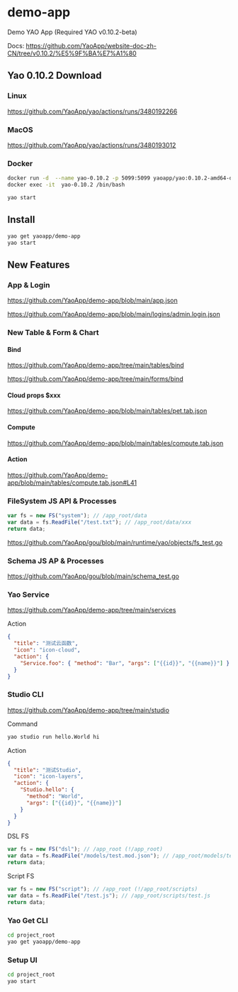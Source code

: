 # demo-app

Demo YAO App (Required YAO v0.10.2-beta)

Docs: https://github.com/YaoApp/website-doc-zh-CN/tree/v0.10.2/%E5%9F%BA%E7%A1%80

## Yao 0.10.2 Download

### Linux

https://github.com/YaoApp/yao/actions/runs/3480192266

### MacOS

https://github.com/YaoApp/yao/actions/runs/3480193012

### Docker

```bash
docker run -d  --name yao-0.10.2 -p 5099:5099 yaoapp/yao:0.10.2-amd64-dev
docker exec -it  yao-0.10.2 /bin/bash
```

```bash
yao start
```

## Install

```bash
yao get yaoapp/demo-app
yao start
```

## New Features

### App & Login

https://github.com/YaoApp/demo-app/blob/main/app.json

https://github.com/YaoApp/demo-app/blob/main/logins/admin.login.json

### New Table & Form & Chart

#### Bind

https://github.com/YaoApp/demo-app/tree/main/tables/bind

https://github.com/YaoApp/demo-app/tree/main/forms/bind

#### Cloud props $xxx

https://github.com/YaoApp/demo-app/blob/main/tables/pet.tab.json

#### Compute

https://github.com/YaoApp/demo-app/blob/main/tables/compute.tab.json

#### Action

https://github.com/YaoApp/demo-app/blob/main/tables/compute.tab.json#L41

### FileSystem JS API & Processes

```javascript
var fs = new FS("system"); // /app_root/data
var data = fs.ReadFile("/test.txt"); // /app_root/data/xxx
return data;
```

https://github.com/YaoApp/gou/blob/main/runtime/yao/objects/fs_test.go

### Schema JS AP & Processes

https://github.com/YaoApp/gou/blob/main/schema_test.go

### Yao Service

https://github.com/YaoApp/demo-app/tree/main/services

Action

```json
{
  "title": "测试云函数",
  "icon": "icon-cloud",
  "action": {
    "Service.foo": { "method": "Bar", "args": ["{{id}}", "{{name}}"] }
  }
}
```

### Studio CLI

https://github.com/YaoApp/demo-app/tree/main/studio

Command

```bash
yao studio run hello.World hi
```

Action

```json
{
  "title": "测试Studio",
  "icon": "icon-layers",
  "action": {
    "Studio.hello": {
      "method": "World",
      "args": ["{{id}}", "{{name}}"]
    }
  }
}
```

DSL FS

```javascript
var fs = new FS("dsl"); // /app_root (!/app_root)
var data = fs.ReadFile("/models/test.mod.json"); // /app_root/models/test.mod.json
return data;
```

Script FS

```javascript
var fs = new FS("script"); // /app_root (!/app_root/scripts)
var data = fs.ReadFile("/test.js"); // /app_root/scripts/test.js
return data;
```

### Yao Get CLI

```bash
cd project_root
yao get yaoapp/demo-app
```

### Setup UI

```bash
cd project_root
yao start
```
